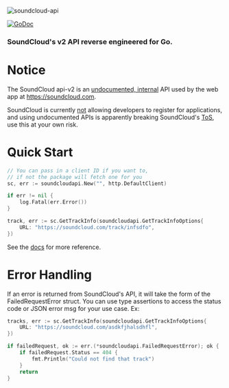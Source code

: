 ![soundcloud-api](https://socialify.git.ci/zackradisic/soundcloud-api/image?description=1&language=1&owner=1&pattern=Plus&stargazers=1&theme=Dark)

[![GoDoc](https://img.shields.io/badge/go.dev-reference-007d9c?logo=go)](https://pkg.go.dev/github.com/zackradisic/soundcloud-api)

### SoundCloud's v2 API reverse engineered for Go.


# Notice
The SoundCloud api-v2 is an [undocumented, internal](https://stackoverflow.com/questions/29253633/soundcloud-is-api-v2-allowed-to-be-used-and-is-there-documentation-on-it) API used by the web app at https://soundcloud.com. 

SoundCloud is currently [not](https://docs.google.com/forms/d/e/1FAIpQLSfNxc82RJuzC0DnISat7n4H-G7IsPQIdaMpe202iiHZEoso9w/closedform) allowing developers to register for applications, and using undocumented APIs is apparently breaking SoundCloud's [ToS](https://twitter.com/SoundCloudDev/status/639017606264016896), use this at your own risk.

# Quick Start

```go
// You can pass in a client ID if you want to, 
// if not the package will fetch one for you
sc, err := soundcloudapi.New("", http.DefaultClient) 

if err != nil {
    log.Fatal(err.Error())
}

track, err := sc.GetTrackInfo(soundcloudapi.GetTrackInfoOptions{
    URL: "https://soundcloud.com/track/infsdfo",
})
```

See the [docs](https://pkg.go.dev/github.com/zackradisic/soundcloud-api) for more reference.

# Error Handling
If an error is returned from SoundCloud's API, it will take the form of the FailedRequestError struct. You can use type
assertions to access the status code or JSON error msg for your use case. Ex:

```go
tracks, err := sc.GetTrackInfo(soundcloudapi.GetTrackInfoOptions{
    URL: "https://soundcloud.com/asdkfjhalsdhfl",
})

if failedRequest, ok := err.(*soundcloudapi.FailedRequestError); ok {
    if failedRequest.Status == 404 {
        fmt.Println("Could not find that track")
    }
    return
}
```